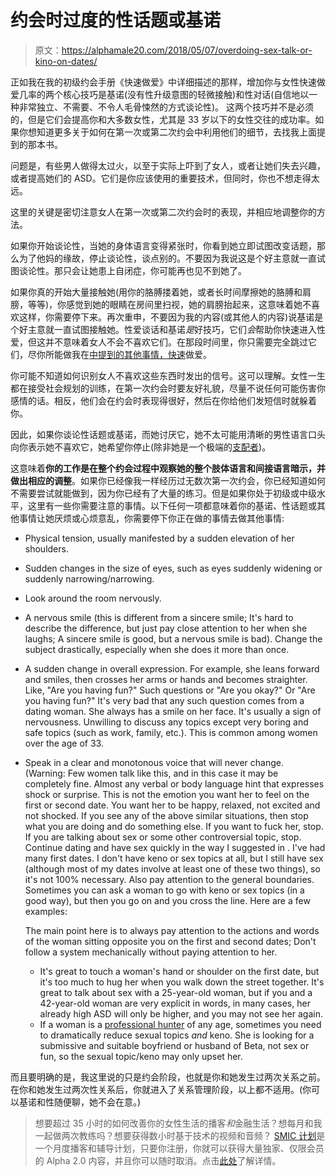 # 约会时过度的性话题或基诺

> 原文：<https://alphamale20.com/2018/05/07/overdoing-sex-talk-or-kino-on-dates/>

正如我在我的初级约会手册《快速做爱》中详细描述的那样，增加你与女性快速做爱几率的两个核心技巧是基诺(没有性升级意图的轻微接触)和性对话(自信地以一种非常独立、不需要、不令人毛骨悚然的方式谈论性)。 这两个技巧并不是必须的，但是它们会提高你和大多数女性，尤其是 33 岁以下的女性交往的成功率。如果你想知道更多关于如何在第一次或第二次约会中利用他们的细节，去找我上面提到的那本书。

问题是，有些男人做得太过火，以至于实际上吓到了女人，或者让她们失去兴趣，或者提高她们的 ASD。它们是你应该使用的重要技术，但同时，你也不想走得太远。

这里的关键是密切注意女人在第一次或第二次约会时的表现，并相应地调整你的方法。

如果你开始谈论性，当她的身体语言变得紧张时，你看到她立即试图改变话题，那么为了他妈的缘故，停止谈论性，谈点别的。不要因为我说这是个好主意就一直试图谈论性。那只会让她患上自闭症，你可能再也见不到她了。

如果你真的开始大量接触她(用你的胳膊搂着她，或者长时间摩擦她的胳膊和肩膀，等等)，你感觉到她的眼睛在房间里扫视，她的肩膀抬起来，这意味着她不喜欢这样，你需要停下来。再次重申，不要因为我的内容(或其他人的内容)说基诺是个好主意就一直试图接触她。性爱谈话和基诺*是*好技巧，它们*会*帮助你快速进入性爱，但这并不意味着女人不会不喜欢它们。在那段时间里，你只需要完全跳过它们，尽你所能做我在[中提到的其他事情，快速](http://www.gettosexfast.com/)做爱。

你可能不知道如何识别女人不喜欢这些东西时发出的信号。这可以理解。女性一生都在接受社会规划的训练，在第一次约会时要友好礼貌，尽量不说任何可能伤害你感情的话。相反，他们会在约会时表现得很好，然后在你给他们发短信时就躲着你。

因此，如果你谈论性话题或基诺，而她讨厌它，她不太可能用清晰的男性语言口头向你表示她不喜欢它，她希望你停止(除非她是一个极端的[支配者](https://blackdragonblog.com/2012/07/29/the-three-types-of-women/))。

这意味着**你的工作是在整个约会过程中观察她的整个肢体语言和间接语言暗示，并做出相应的调整**。如果你已经像我一样经历过无数次第一次约会，你已经知道如何不需要尝试就能做到，因为你已经有了大量的练习。但是如果你处于初级或中级水平，这里有一些你需要注意的事情。以下任何一项都意味着你的基诺、性话题或其他事情让她厌烦或心烦意乱，你需要停下你正在做的事情去做其他事情:

*   Physical tension, usually manifested by a sudden elevation of her shoulders.
*   Sudden changes in the size of eyes, such as eyes suddenly widening or suddenly narrowing/narrowing.
*   Look around the room nervously.
*   A nervous smile (this is different from a sincere smile; It's hard to describe the difference, but just pay close attention to her when she laughs; A sincere smile is good, but a nervous smile is bad). Change the subject drastically, especially when she does it more than once.
*   A sudden change in overall expression. For example, she leans forward and smiles, then crosses her arms or hands and becomes straighter. Like, "Are you having fun?" Such questions or "Are you okay?" Or "Are you having fun?" It's very bad that any such question comes from a dating woman. She always has a smile on her face. It's usually a sign of nervousness. Unwilling to discuss any topics except very boring and safe topics (such as work, family, etc.). This is common among women over the age of 33.
*   Speak in a clear and monotonous voice that will never change. (Warning: Few women talk like this, and in this case it may be completely fine. Almost any verbal or body language hint that expresses shock or surprise. This is not the emotion you want her to feel on the first or second date. You want her to be happy, relaxed, not excited and not shocked. If you see any of the above similar situations, then stop what you are doing and do something else. If you want to fuck her, stop. If you are talking about sex or some other controversial topic, stop. Continue dating and have sex quickly in the way I suggested in [](http://www.gettosexfast.com/). I've had many first dates. I don't have keno or sex topics at all, but I still have sex (although most of my dates involve at least one of these two things), so it's not 100% necessary. Also pay attention to the general boundaries. Sometimes you can ask a woman to go with keno or sex topics (in a good way), but then you go on and you cross the line. Here are a few examples:

    The main point here is to always pay attention to the actions and words of the woman sitting opposite you on the first and second dates; Don't follow a system mechanically without paying attention to her.
    *   It's great to touch a woman's hand or shoulder on the first date, but it's too much to hug her when you walk down the street together. It's great to talk about sex with a 25-year-old woman, but if you and a 42-year-old woman are very explicit in words, in many cases, her already high ASD will only be higher, and you may not see her again.
    *   If a woman is a [professional hunter](https://blackdragonblog.com/2013/11/17/provider-hunters/) of any age, sometimes you need to dramatically reduce sexual topics *and* keno. She is looking for a submissive and suitable boyfriend or husband of Beta, not sex or fun, so the sexual topic/keno may only upset her.

而且要明确的是，我这里说的只是约会阶段，也就是你和她发生过两次关系之前。在你和她发生过两次性关系后，你就进入了关系管理阶段，以上都不适用。(你可以基诺和性随便聊，她不会在意。)

> 想要超过 35 小时的如何改善你的女性生活的播客*和*金融生活？想每月和我一起做两次教练吗？想要获得数小时基于技术的视频和音频？ [SMIC 计划](https://alphamale20.kartra.com/page/vIL17)是一个月度播客和辅导计划，只要你注册，你就可以获得大量独家、仅限会员的 Alpha 2.0 内容，并且你可以随时取消。点击[此处](https://alphamale20.kartra.com/page/vIL17)了解详情。
> 
> 
